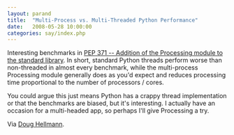 ```yaml
---
layout: parand
title:  "Multi-Process vs. Multi-Threaded Python Performance"
date:   2008-05-28 10:00:00
categories: say/index.php
---
```

Interesting benchmarks in [PEP 371 -- Addition of the Processing module to the standard library](/web/20101222040541/http://www.python.org/dev/peps/pep-0371/). In short, standard Python threads perform worse than non-threaded in almost every benchmark, while the multi-process Processing module generally does as you'd expect and reduces processing time proportional to the number of processors / cores.

You could argue this just means Python has a crappy thread implementation or that the benchmarks are biased, but it's interesting. I actually have an occasion for a multi-headed app, so perhaps I'll give Processing a try.

Via [Doug Hellmann](/web/20101222040541/http://blog.doughellmann.com/2008/05/pep-0371-adding-processing-module-to.html).
